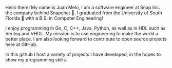 Hello there! My name is Juan Melo, I am a software engineer at Snap Inc. the company behind Snapchat 👻. I graduated from the University of South Florida :metal: with a B.S. in Computer Engineering!

I enjoy programming in Go, C, C++, Java, Python, as well as in HDL such as Verilog and VHDL.
My mission is to use engineering to make the world a better place.
I am also looking forward to contribute to open source projects here at GitHub.

In this github I host a variety of projects I have developed, in the hopes to show my programming skills.
